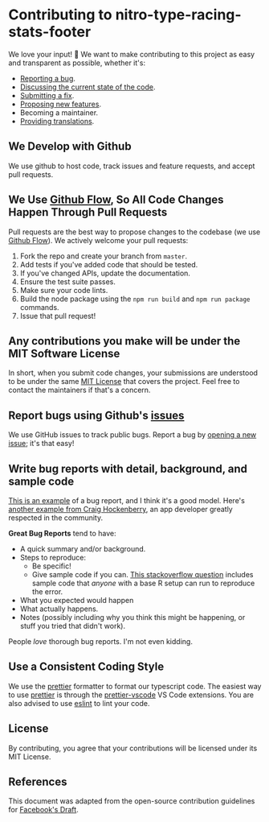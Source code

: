 # Contributing to nitro-type-racing-stats-footer

We love your input! 🚀 We want to make contributing to this project as easy and transparent as possible, whether it's:

- [Reporting a bug](https://github.com/rickstaa/nitro-type-racing-stats-footer/issues).
- [Discussing the current state of the code](https://github.com/rickstaa/nitro-type-racing-stats-footer/discussions).
- [Submitting a fix](https://github.com/rickstaa/nitro-type-racing-stats-footer/pulls).
- [Proposing new features](https://github.com/rickstaa/nitro-type-racing-stats-footer/issues).
- Becoming a maintainer.
- [Providing translations](https://crowdin.com/project/nitro-type-racing-stats-footer/).

## We Develop with Github

We use github to host code, track issues and feature requests, and accept pull requests.

## We Use [Github Flow](https://guides.github.com/introduction/flow/index.html), So All Code Changes Happen Through Pull Requests

Pull requests are the best way to propose changes to the codebase (we use [Github Flow](https://docs.github.com/en/get-started/quickstart/github-flow)). We actively welcome your pull requests:

1. Fork the repo and create your branch from `master`.
2. Add tests if you've added code that should be tested.
3. If you've changed APIs, update the documentation.
4. Ensure the test suite passes.
5. Make sure your code lints.
6. Build the node package using the `npm run build` and `npm run package` commands.
7. Issue that pull request!

## Any contributions you make will be under the MIT Software License

In short, when you submit code changes, your submissions are understood to be under the same [MIT License](http://choosealicense.com/licenses/mit/) that covers the project. Feel free to contact the maintainers if that's a concern.

## Report bugs using Github's [issues](https://github.com/rickstaa/nitro-type-racing-stats-footer/issues)

We use GitHub issues to track public bugs. Report a bug by [opening a new issue](https://github.com/rickstaa/nitro-type-racing-stats-footer/issues/new/choose); it's that easy!

## Write bug reports with detail, background, and sample code

[This is an example](http://stackoverflow.com/q/12488905/180626) of a bug report, and I think it's a good model. Here's [another example from Craig Hockenberry](http://www.openradar.me/11905408), an app developer greatly respected in the community.

**Great Bug Reports** tend to have:

- A quick summary and/or background.
- Steps to reproduce:
  - Be specific!
  - Give sample code if you can. [This stackoverflow question](http://stackoverflow.com/q/12488905/180626) includes sample code that _anyone_ with a base R setup can run to reproduce the error.
- What you expected would happen
- What actually happens.
- Notes (possibly including why you think this might be happening, or stuff you tried that didn't work).

People _love_ thorough bug reports. I'm not even kidding.

## Use a Consistent Coding Style

We use the [prettier](https://prettier.io/) formatter to format our typescript code. The easiest way to use [prettier](https://prettier.io/) is through the [prettier-vscode](https://marketplace.visualstudio.com/items?itemName=esbenp.prettier-vscode) VS Code extensions. You are also advised to use [eslint](https://eslint.org/) to lint your code.

## License

By contributing, you agree that your contributions will be licensed under its MIT License.

## References

This document was adapted from the open-source contribution guidelines for [Facebook's Draft](https://github.com/facebook/draft-js/blob/a9316a723f9e918afde44dea68b5f9f39b7d9b00/CONTRIBUTING.md).
